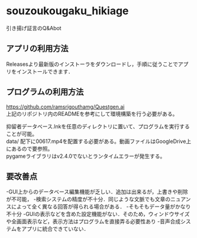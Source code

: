 # souzoukougaku_hikiage
引き揚げ証言のQ&amp;Abot

## アプリの利用方法
Releasesより最新版のインストーラをダウンロードし，手順に従うことでアプリをインストールできます．  

## プログラムの利用方法
https://github.com/ramsrigouthamg/Questgen.ai  
上記のリポジトリ内のREADMEを参考にして環境構築を行う必要がある。  

抑留者データベース.lnkを任意のディレクトリに置いて、プログラムを実行することが可能。  
data/ 配下に00617.mp4を配置する必要がある。動画ファイルはGoogleDrive上にあるので要参照。  
pygameライブラリはv2.4.0でないとランタイムエラーが発生する。  


## 要改善点
-GUI上からのデータベース編集機能が乏しい．追加は出来るが，上書きや削除が不可能，
-検索システムの精度が不十分．同じような文脈でも文章のニュアンスによって全く異なる回答が得られる場合がある．
-そもそもデータ量がかなり不十分
-GUIの表示などを含めた設定機能がない．そのため，ウィンドウサイズや全画面表示など，表示方法はプログラムを直接弄る必要性あり
-音声合成システムをアプリに統合できていない．